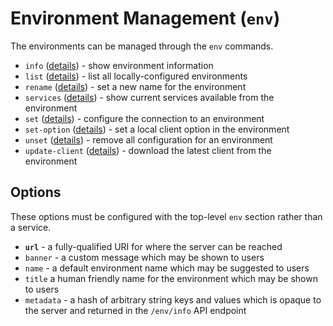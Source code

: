 # Environment Management (`env`)

The environments can be managed through the `env` commands.

 * `info` ([details](info-cmd)) - show environment information
 * `list` ([details](list-cmd)) - list all locally-configured environments
 * `rename` ([details](rename-cmd)) - set a new name for the environment
 * `services` ([details](services-cmd)) - show current services available from the environment
 * `set` ([details](set-cmd)) - configure the connection to an environment
 * `set-option` ([details](set-option-cmd)) - set a local client option in the environment
 * `unset` ([details](unset-cmd)) - remove all configuration for an environment
 * `update-client` ([details](update-client-cmd)) - download the latest client from the environment


## Options

These options must be configured with the top-level `env` section rather than a service.

 * **`url`** - a fully-qualified URI for where the server can be reached
 * `banner` - a custom message which may be shown to users
 * `name` - a default environment name which may be suggested to users
 * `title` a human friendly name for the environment which may be shown to users
 * `metadata` - a hash of arbitrary string keys and values which is opaque to the server and returned in the `/env/info` API endpoint
